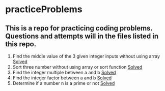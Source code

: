 # practiceProblems
## This is a repo for practicing coding problems. Questions and attempts will in the files listed in this repo.

1. Find the middle value of the 3 given integer inputs without using array [Solved](Matlab/middleOfThree.m)
2. Sort three number without using array or sort function [Solved](Matlab/sortThree.m)
3. Find the integer multiple between a and b [Solved](Matlab/integerMultiple.m)
4. Find the integer factor between a and b [Solved](Matlab/integerFactor.m)
5. Determine if a number n is a prime or not [Solved](Matlab/prime.m)